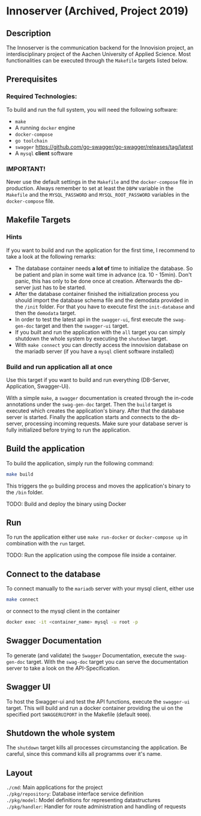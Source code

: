 # Innoserver (Archived, Project 2019)

## Description

The Innoserver is the communication backend for the Innovision project,
an interdisciplinary project of the Aachen University of Applied Science.
Most functionalities can be executed through the `Makefile` targets listed
below.

## Prerequisites

### Required Technologies:

To build and run the full system, you will need the following software:

- `make`
- A running `docker` engine
- `docker-compose`
- `go toolchain`
- `swagger` https://github.com/go-swagger/go-swagger/releases/tag/latest
- A `mysql` <b>client</b> software

### IMPORTANT!

Never use the default settings in the `Makefile` and the `docker-compose` file
in production. Always remember to set at least the `DBPW` variable in the
`Makefile` and the `MYSQL_PASSWORD` and `MYSQL_ROOT_PASSWORD` variables in the
`docker-compose` file.

## Makefile Targets

### Hints

If you want to build and run the application for the first time, I recommend to
take a look at the following remarks:

- The database container needs <b>a lot of</b> time to initialize the database.
  So be patient and plan in some wait time in advance (ca. 10 - 15min). Don't panic,
  this has only to be done once at creation. Afterwards the db-server just has to be
  started.
- After the database container finished the initialization process you should
  import the database schema file and the demodata provided in the `/init` folder.
  For that you have to execute first the `init-database` and then the
  `demodata` target.
- In order to test the latest api in the `swagger-ui`, first execute the
  `swag-gen-doc` target and then the `swagger-ui` target.
- If you built and run the application with the `all` target you can simply
  shutdown the whole system by executing the `shutdown` target.
- With `make connect` you can directly access the innovision database
  on the mariadb server (if you have a `mysql` client software installed)

### Build and run application all at once

Use this target if you want to build and run everything (DB-Server, Application,
Swagger-Ui).

With a simple `make`, a `swagger` documentation is created through the in-code
annotations under the `swag-gen-doc` target. Then the `build` target is executed
which creates the application's binary. After that the database server is started.
Finally the application starts and connects to the db-server, processing incoming
requests. Make sure your database server is fully initialized before trying to
run the application.

## Build the application

To build the application, simply run the following command:

```sh
make build
```

This triggers the `go` building process and moves the application's binary
to the `/bin` folder.

TODO: Build and deploy the binary using Docker

## Run

To run the application either use `make run-docker` or `docker-compose up` in
combination with the `run` target.

TODO: Run the application using the compose file inside a container.

## Connect to the database

To connect manually to the `mariadb` server with your mysql client, either use

```sh
make connect
```

or connect to the mysql client in the container

```sh
docker exec -it <container_name> mysql -u root -p
```

## Swagger Documentation

To generate (and validate) the `Swagger` Documentation, execute the `swag-gen-doc` target.
With the `swag-doc` target you can serve the documentation server to take a look
on the API-Specification.

## Swagger UI

To host the Swagger-ui and test the API functions, execute the `swagger-ui` target. This
will build and run a docker container providing the ui on the specified port `SWAGGERUIPORT`
in the Makefile (default `9000`).

## Shutdown the whole system

The `shutdown` target kills all processes circumstancing the application. Be careful, since
this command kills all programms over it's name.

## Layout

`./cmd`: Main applications for the project\
`./pkg/repository`: Database interface service definition\
`./pkg/model`: Model definitions for representing datastructures\
`./pkg/handler`: Handler for route administration and handling of requests
